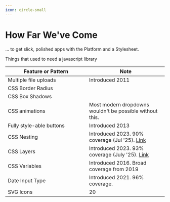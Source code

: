 ```yaml
---
icon: circle-small
---
```


# How Far We've Come

... to get slick, polished apps with the Platform and a Stylesheet.&#x20;



Things that used to need a javascript library

<table><thead><tr><th width="241.04296875">Feature or Pattern</th><th>Note</th></tr></thead><tbody><tr><td>Multiple file uploads</td><td>Introduced 2011</td></tr><tr><td>CSS Border Radius</td><td></td></tr><tr><td>CSS Box Shadows</td><td></td></tr><tr><td>CSS animations</td><td>Most modern dropdowns wouldn't be possible without this. </td></tr><tr><td>Fully style-able buttons</td><td>Introduced 2013</td></tr><tr><td>CSS Nesting</td><td>Introduced 2023. 90% coverage (Jul '25). <a href="https://caniuse.com/css-nesting">Link</a></td></tr><tr><td>CSS Layers</td><td>Introduced 2023. 93% coverage (July '25). <a href="https://caniuse.com/mdn-css_at-rules_layer">Link</a></td></tr><tr><td>CSS Variables</td><td>Introduced 2016. Broad coverage from 2019</td></tr><tr><td>Date Input Type</td><td>Introduced 2021. 96% coverage. </td></tr><tr><td>SVG Icons</td><td>20</td></tr></tbody></table>

